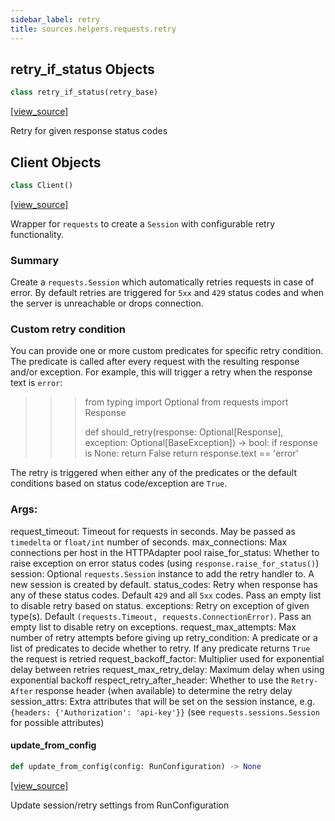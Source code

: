 ```yaml
---
sidebar_label: retry
title: sources.helpers.requests.retry
---
```


## retry\_if\_status Objects

```python
class retry_if_status(retry_base)
```

[[view_source]](https://github.com/dlt-hub/dlt/blob/30d0f64fb2cdbacc2e88fdb304371650f417e1f0/dlt/sources/helpers/requests/retry.py#L36)

Retry for given response status codes

## Client Objects

```python
class Client()
```

[[view_source]](https://github.com/dlt-hub/dlt/blob/30d0f64fb2cdbacc2e88fdb304371650f417e1f0/dlt/sources/helpers/requests/retry.py#L116)

Wrapper for `requests` to create a `Session` with configurable retry functionality.

### Summary
Create a  `requests.Session` which automatically retries requests in case of error.
By default retries are triggered for `5xx` and `429` status codes and when the server is unreachable or drops connection.

### Custom retry condition
You can provide one or more custom predicates for specific retry condition. The predicate is called after every request with the resulting response and/or exception.
For example, this will trigger a retry when the response text is `error`:

>>> from typing import Optional
>>> from requests import Response
>>>
>>> def should_retry(response: Optional[Response], exception: Optional[BaseException]) -> bool:
>>>     if response is None:
>>>         return False
>>>     return response.text == 'error'

The retry is triggered when either any of the predicates or the default conditions based on status code/exception are `True`.

### Args:
request_timeout: Timeout for requests in seconds. May be passed as `timedelta` or `float/int` number of seconds.
max_connections: Max connections per host in the HTTPAdapter pool
raise_for_status: Whether to raise exception on error status codes (using `response.raise_for_status()`)
session: Optional `requests.Session` instance to add the retry handler to. A new session is created by default.
status_codes: Retry when response has any of these status codes. Default `429` and all `5xx` codes. Pass an empty list to disable retry based on status.
exceptions: Retry on exception of given type(s). Default `(requests.Timeout, requests.ConnectionError)`. Pass an empty list to disable retry on exceptions.
request_max_attempts: Max number of retry attempts before giving up
retry_condition: A predicate or a list of predicates to decide whether to retry. If any predicate returns `True` the request is retried
request_backoff_factor: Multiplier used for exponential delay between retries
request_max_retry_delay: Maximum delay when using exponential backoff
respect_retry_after_header: Whether to use the `Retry-After` response header (when available) to determine the retry delay
session_attrs: Extra attributes that will be set on the session instance, e.g. `{headers: {'Authorization': 'api-key'}}` (see `requests.sessions.Session` for possible attributes)

#### update\_from\_config

```python
def update_from_config(config: RunConfiguration) -> None
```

[[view_source]](https://github.com/dlt-hub/dlt/blob/30d0f64fb2cdbacc2e88fdb304371650f417e1f0/dlt/sources/helpers/requests/retry.py#L203)

Update session/retry settings from RunConfiguration

